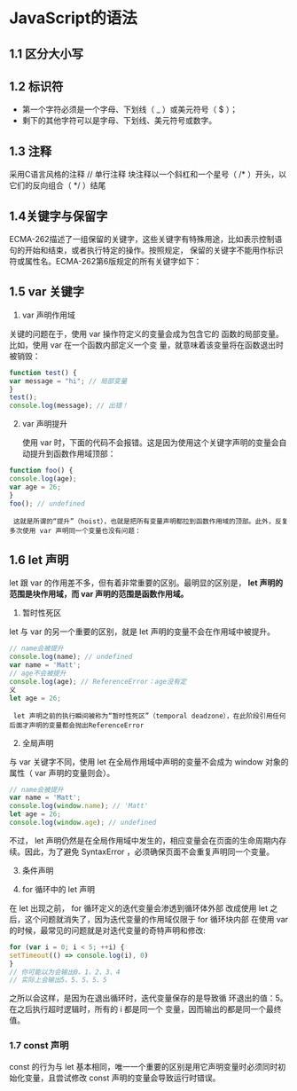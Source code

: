 # JavaScript的语法

## 1.1 区分大小写

## 1.2 标识符

* 第一个字符必须是一个字母、下划线（ _ ）或美元符号（ $ ）；
* 剩下的其他字符可以是字母、下划线、美元符号或数字。

## 1.3 注释

采用C语言风格的注释
// 单行注释
块注释以一个斜杠和一个星号（ /* ）开头，以它们的反向组合（ */ ）结尾

## 1.4关键字与保留字

ECMA-262描述了一组保留的关键字，这些关键字有特殊用途，比如表示控制语句的开始和结束，或者执行特定的操作。按照规定，
保留的关键字不能用作标识符或属性名。ECMA-262第6版规定的所有关键字如下：

## 1.5 var 关键字

1. var 声明作用域

关键的问题在于，使用 var 操作符定义的变量会成为包含它的
函数的局部变量。比如，使用 var 在一个函数内部定义一个变
量，就意味着该变量将在函数退出时被销毁：

```javascript
function test() {
var message = "hi"; // 局部变量
}
test();
console.log(message); // 出错！
```
2. var 声明提升

      使用 var 时，下面的代码不会报错。这是因为使用这个关键字声明的变量会自动提升到函数作用域顶部：

```javascript
function foo() {
console.log(age);
var age = 26;
}
foo(); // undefined
```

     这就是所谓的“提升”（hoist），也就是把所有变量声明都拉到函数作用域的顶部。此外，反复多次使用 var 声明同一个变量也没有问题：

## 1.6 let 声明

let 跟 var 的作用差不多，但有着非常重要的区别。最明显的区别是， **let 声明的范围是块作用域，而 var 声明的范围是函数作用域。**

1. 暂时性死区

let 与 var 的另一个重要的区别，就是 let 声明的变量不会在作用域中被提升。

```javascript
// name会被提升
console.log(name); // undefined
var name = 'Matt';
// age不会被提升
console.log(age); // ReferenceError：age没有定
义
let age = 26;
```
     let 声明之前的执行瞬间被称为“暂时性死区”（temporal deadzone），在此阶段引用任何后面才声明的变量都会抛出ReferenceError


2. 全局声明

与 var 关键字不同，使用 let 在全局作用域中声明的变量不会成为 window 对象的属性（ var 声明的变量则会）。

```javascript
// name会被提升
var name = 'Matt';
console.log(window.name); // 'Matt'
let age = 26;
console.log(window.age); // undefined
```
不过， let 声明仍然是在全局作用域中发生的，相应变量会在页面的生命周期内存续。因此，为了避免 SyntaxError ，必须确保页面不会重复声明同一个变量。


3. 条件声明


4. for 循环中的 let 声明

在 let 出现之前， for 循环定义的迭代变量会渗透到循环体外部
改成使用 let 之后，这个问题就消失了，因为迭代变量的作用域仅限于 for 循环块内部
在使用 var 的时候，最常见的问题就是对迭代变量的奇特声明和修改:

```javascript
for (var i = 0; i < 5; ++i) {
setTimeout(() => console.log(i), 0)
}
// 你可能以为会输出0、1、2、3、4
// 实际上会输出5、5、5、5、5
```

之所以会这样，是因为在退出循环时，迭代变量保存的是导致循
环退出的值：5。在之后执行超时逻辑时，所有的 i 都是同一个
变量，因而输出的都是同一个最终值。

### 1.7 const 声明

const 的行为与 let 基本相同，唯一一个重要的区别是用它声明变量时必须同时初始化变量，且尝试修改 const 声明的变量会导致运行时错误。













